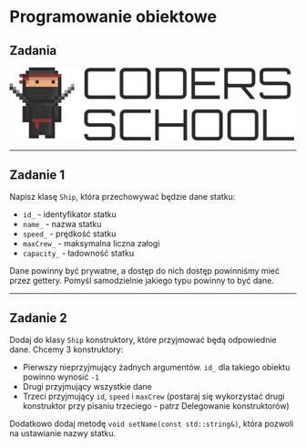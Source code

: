 <!-- .slide: data-background="#111111" -->

# Programowanie obiektowe

## Zadania

<a href="https://coders.school">
    <img width="500" src="../coders_school_logo.png" alt="Coders School" class="plain">
</a>

___

## Zadanie 1

Napisz klasę `Ship`, która przechowywać będzie dane statku:

* `id_` - identyfikator statku
* `name_` - nazwa statku
* `speed_` - prędkość statku
* `maxCrew_` - maksymalna liczna załogi
* `capacity_` - ładowność statku

Dane powinny być prywatne, a dostęp do nich dostęp powinniśmy mieć przez gettery.
Pomyśl samodzielnie jakiego typu powinny to być dane.

___

## Zadanie 2

Dodaj do klasy `Ship` konstruktory, które przyjmować będą odpowiednie dane. Chcemy 3 konstruktory:

* Pierwszy nieprzyjmujący żadnych argumentów. `id_` dla takiego obiektu powinno wynosić `-1`
* Drugi przyjmujący wszystkie dane
* Trzeci przyjmujący `id`, `speed` i `maxCrew` (postaraj się wykorzystać drugi konstruktor przy pisaniu trzeciego - patrz Delegowanie konstruktorów)

Dodatkowo dodaj metodę `void setName(const std::string&)`, która pozwoli na ustawianie nazwy statku.
